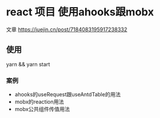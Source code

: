 # react 项目 使用ahooks跟mobx
文章
https://juejin.cn/post/7184083195917238332

## 使用

yarn && yarn start

### 案例

- ahooks的useRequest跟useAntdTable的用法
- mobx的reaction用法
- mobx公共组件传值用法
